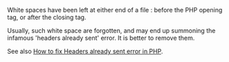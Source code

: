 White spaces have been left at either end of a file : before the PHP opening tag, or after the closing tag. 

Usually, such white space are forgotten, and may end up summoning the infamous 'headers already sent' error. It is better to remove them. 

<?php
    // This script has no forgotten whitespace, not at the beginning
    function foo() {}

    // This script has no forgotten whitespace, not at the end
?>

See also [How to fix Headers already sent error in PHP](http://stackoverflow.com/questions/8028957/how-to-fix-headers-already-sent-error-in-php).
